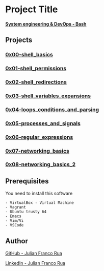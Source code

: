 # Project Title

#### [System engineering & DevOps - Bash](https://intranet.hbtn.io/dashboards/my_current_projects)

##  Projects

### [0x00-shell_basics](./0x00-shell_basics)
### [0x01-shell_permissions](./0x01-shell_permissions)
### [0x02-shell_redirections](./0x02-shell_redirections)
### [0x03-shell_variables_expansions](./0x03-shell_variables_expansions)
### [0x04-loops_conditions_and_parsing](./0x04-loops_conditions_and_parsing)
### [0x05-processes_and_signals](./0x05-processes_and_signals)
### [0x06-regular_expressions](./0x06-regular_expressions)
### [0x07-networking_basics](./0x07-networking_basics)
### [0x08-networking_basics_2](./0x08-networking_basics_2)

##  Prerequisites

You need to install this software
```
- VirtualBox - Virtual Machine
- Vagrant
- Ubuntu trusty 64
- Emacs
- Vim/Vi
- VSCode
```

##  Author

[GitHub - Julian Franco Rua](https://github.com/julianfrancor)

[LinkedIn - Julian Franco Rua](https://www.linkedin.com/in/julianfrancor/)

